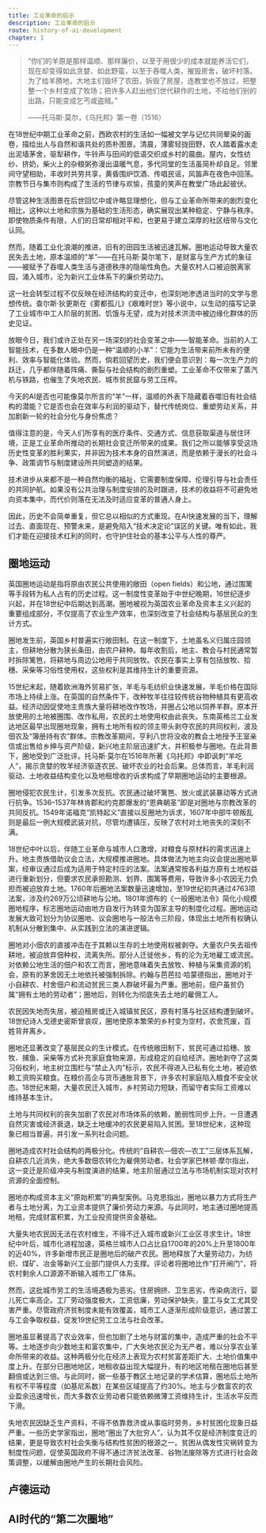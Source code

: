 ```yaml
---
title: 工业革命的启示
description: 工业革命的启示
route: history-of-ai-development
chapter: 1
---
```


> “你们的羊原是那样温顺、那样廉价，以至于用很少的成本就能养活它们，现在却变得如此贪婪、如此野蛮，以至于吞噬人类，摧毁房舍，破坏村落。为了给羊腾地，大地主们毁坏了农田，拆毁了房屋，连教堂也不放过，把整整一个乡村变成了牧场；把许多人赶出他们世代耕作的土地，不给他们别的出路，只能变成乞丐或盗贼。”
>
> ——托马斯·莫尔，《乌托邦》第一卷（1516）

在18世纪中期工业革命之前，西欧农村的生活如一幅被文学与记忆共同晕染的画卷，描绘出人与自然和谐共处的质朴图景。清晨，薄雾轻拢田野，农人踏着露水走出泥墙茅舍，驱犁耕作，牛铃声与田间的低语交织成乡村的晨曲。屋内，女性纺纱、挤奶，柴火上的杂粮粥弥漫出温暖气息，多代同堂的生活虽简朴却自足。邻里间守望相助，丰收时共劳共享，黄昏围炉饮酒、传唱民谣，风笛声在夜色中回荡。宗教节日与集市则构成了生活的节律与欢愉，孩童的笑声在教堂广场此起彼伏。

尽管这种生活图景在后世回忆中或许略显理想化，但与工业革命所带来的剧烈变化相比，这种以土地和宗族为基础的生活形态，确实展现出某种稳定、宁静与秩序。即使物质条件有限，人们的日常却相对平和，也更易于建立深厚的社区纽带与文化认同。

然而，随着工业化浪潮的推进，旧有的田园生活被迅速瓦解。圈地运动导致大量农民失去土地，原本温顺的“羊”——在托马斯·莫尔笔下，是财富与生产方式的象征——被赋予了吞噬人类生活与道德秩序的隐喻性角色。大量农村人口被迫脱离家园，涌入城市，沦为新兴工业体系下的廉价劳动力。

这一社会转型过程不仅反映在经济结构的变迁中，也深刻地渗透进当时的文学与思想传统。查尔斯·狄更斯在《雾都孤儿》《艰难时世》等小说中，以生动的描写记录了工业城市中工人阶层的贫困、饥饿与无望，成为对技术洪流中被边缘化群体的历史见证。

放眼今日，我们或许正处在另一场深刻的社会变革之中——智能革命。当前的人工智能技术，在多数人眼中仍是一种“温顺的小羊”：它能为生活带来前所未有的便利、效率与智能化体验。然而，倘若回望历史，我们便会意识到：每一次生产力的跃迁，几乎都伴随着阵痛、撕裂与社会结构的剧烈重塑。工业革命不仅带来了蒸汽机与铁路，也催生了失地农民、城市贫民窟与劳工压榨。

今天的AI是否也可能像莫尔所言的“羊”一样，温顺的外表下隐藏着吞噬旧有社会结构的潜能？它是否也会在效率与利润的驱动下，替代传统岗位、重塑劳动关系，并加剧新一轮的社会分化与身份焦虑？

值得注意的是，今天人们所享有的医疗条件、交通方式、信息获取渠道与居住环境，正是工业革命所推动的长期社会变迁所带来的成果。我们之所以能够享受这场历史性变革的胜利果实，并非因为技术本身的自然演进，而是依赖于漫长的社会斗争、政策调节与制度建设所共同塑造的结果。

技术进步从来都不是一种自然均衡的福祉，它需要制度保障、伦理引导与社会责任的共同护航。如果没有公共治理与制度安排的及时跟进，技术的收益将不可避免地向资本集中，而代价则落在无法及时适应变革的普通人身上。

因此，历史不会简单重复，但它总以相似的方式重现。在AI快速发展的当下，理解过去、直面现在、预警未来，是避免陷入“技术决定论”误区的关键。唯有如此，我们才能在迎接技术红利的同时，也守护住社会的基本公平与人性的尊严。

## 圈地运动

英国圈地运动是指将原由农民公共使用的敞田（open fields）和公地，通过围篱等手段转为私人占有的历史过程。这一制度性变革始于中世纪晚期，16世纪逐步兴起，并在18世纪中后期达到高潮。圈地被视为英国农业革命及资本主义兴起的重要组成部分，不仅提高了农业生产效率，也深刻改变了社会结构与基层民众的生计方式。

圈地发生前，英国乡村普遍实行敞田制。在这一制度下，土地虽名义归属庄园领主，但耕地分散为狭长条田，由农户耕种。每年收割后，地主、教会与村民通常暂时拆除篱笆，将耕地与周边公地用于共同放牧。农民在事实上享有包括放牧、拾穗、采柴等习俗性使用权，这些权利是其维持生计的重要资源。

15世纪末起，随着欧洲海外贸易扩张，羊毛与毛纺织业快速发展，羊毛价格在国际市场上持续上涨。在英国的自然条件下，改种牧羊往往较传统谷物种植具有更高收益。经济动因促使地主贵族大量将耕地改作牧场，并圈占公地以饲养羊群。原本开放使用的土地被圈围、改作私用，农民的土地使用权由此丧失。东南英格兰工业发达地区最早出现圈地现象，拥有土地所有权的领主带头剥夺农民的共同权利，波及佃农及“簿册持有农”群体。宗教改革期间，亨利八世将没收的教会土地授予王室亲信或出售给乡绅与资产阶级，新兴地主阶层迅速扩大，并积极参与圈地。在此背景下，圈地受到广泛批评。托马斯·莫尔在1516年所著《乌托邦》中即讽刺“羊吃人”，揭示贪婪的牧羊经济驱逐农民、破坏农业的社会后果。总体而言，羊毛利润驱动、土地收益结构变化以及地租增收的诉求构成了早期圈地运动的主要根源。

圈地侵犯农民生计，引发多次反抗。农民通过破坏篱笆、放火或武装暴动等方式进行抗争。1536–1537年林肯郡和约克郡爆发的“恩典朝圣”即是对圈地与宗教改革的共同反抗。1549年诺福克“凯特起义”直接以反圈地为诉求，1607年中部牛顿叛乱则是最后一例大规模武装对抗，尽管均遭镇压，反映了农村对土地丧失的深刻不满。

18世纪中叶以后，伴随工业革命与城市人口激增，对粮食与原材料的需求迅速上升。地主贵族借助议会立法，大规模推进圈地。具体做法为地主向议会提出圈地草案，经审议通过后成为适用于特定村庄的法案。法案通常按各利益方原有土地权益进行重新划分，但要求农民承担勘测、划界、围篱等费用，导致许多小农因无力负担而被迫放弃土地。1760年后圈地法案数量迅速增加，至19世纪初共通过4763项法案，涉及约269万公顷耕地与公地。1801年颁布的《一般圈地法令》简化小规模圈地程序，标志圈地运动由地方自发行为转变为国家主导的制度化过程。圈地运动发展大致可划分为协议圈地、议会圈地与一般法令三阶段，体现出土地所有权确认机制从分散到集中、从实践到立法的演进逻辑。

圈地对小佃农的直接冲击在于其赖以生存的土地使用权被剥夺。大量农户失去祖传耕地，被迫放弃佃种权，流离失所。部分人迁徙他乡，有的沦为无地雇工或流民。对依赖公地生活的佃户和农工而言，圈地意味着失去放牧、种植与采集资源的机会，原有的茅舍因无土地依托被强制拆除。约翰与芭芭拉·哈蒙德指出，圈地对于小自耕农、村舍佃户和流动贫民三类人群破坏最为严重。圈地前，佃户虽贫仍属“拥有土地的劳动者”；圈地后，则转化为彻底失去土地的雇佣工人。

农民因失地而失居，被迫租房或迁入城镇贫民区，原有村落与社区结构遭到破坏。18世纪诗人戈德史密斯曾哀叹，圈地使原本繁荣的乡村变为空村，农舍荒废，百姓背井离乡。

圈地还显著改变了基层民众的生计模式。在传统敞田制下，贫民可通过拾穗、放牧、捕鱼、采柴等方式补充家庭食物来源，形成稳定的自给经济。圈地剥夺了这类习俗权利，地主树立围栏与“禁止入内”标示，农民不得进入已私有化土地，被迫依赖工资购买粮食。在粮价高企与货币通胀背景下，许多农村家庭陷入粮食不安全状态。18世纪末期，大量农民迁入城市，乡村劳动力短缺，而留守者实际工资难以维持基本生计。

土地与共同权利的丧失加剧了农民对市场体系的依赖，脆弱性同步上升。一旦遭遇自然灾害或经济衰退，缺乏土地缓冲的农民更易陷入贫困。至18世纪末，这种现象已相当普遍，并引发一系列社会问题。

圈地造成农村社会结构的两极分化。传统的“自耕农—佃农—农工”三层体系瓦解，自耕农几近消失，绝大多数佃农转化为雇佣劳动者。社会学家巴林顿·摩尔指出，这一变迁是阶级冲突与制度演进的结果，地主阶层通过立法与市场机制实现对农村资源的全面控制。

圈地亦构成资本主义“原始积累”的典型案例。马克思指出，圈地以暴力方式将生产者与土地分离，为工业资本提供了廉价劳动力来源。与此同时，地主通过圈地提高地租，完成财富积累，为工业投资提供资金基础。

大量失地农民因无法在农村维生，不得不迁入城市或新兴工业区寻求生计。18世纪中叶后，城市化进程加速，英格兰城市人口占比自1700年的20%上升至1800年的近40%，许多新增市民正是圈地后的破产农民。圈地释放了大量劳动力，为纺织、煤矿、冶金等新兴工业部门提供人力支撑。评论者将圈地比作“打开闸门”，将农村剩余人口源源不断输入城市工厂体系。

然而，这批城市劳工的生活境遇极为恶劣。住房拥挤、卫生恶劣，传染病流行，婴儿死亡率高企。工厂劳动强度极大，工资低廉，劳动保护缺失，童工与女工尤其受害严重。尽管政府济贫制度未能有效覆盖，城市工人逐渐形成阶级意识，通过罢工与工会争取权益，促发19世纪劳工立法与社会改革。

圈地虽显著提高了农业效率，但也加剧了土地与财富的集中，造成严重的社会不平等。土地逐步向少数地主和富农集中，广大失地农民沦为无产者，难以分享农业革命所带来的收益。这种两极分化在经济上表现为农村贫富差距扩大、土地价值集中度上升。在部分已圈地地区，地租收益出现大幅提升，有的地区地租在圈地后甚至翻倍或达到三倍。与此同时，据一些基于教区土地记录的学术估算，圈地后土地所有权不平等程度（如基尼系数）在某些区域提高了约30%。地主与少数富农的农业盈余迅速增长，而大多数农业劳动者只能依赖微薄工资维持生计，生活水平反而下滑。

失地农民因缺乏生产资料，不得不依靠救济或从事临时劳务，乡村贫困化现象日益严重。一些历史学家指出，圈地“圈出了大批穷人”，认为其不仅是经济制度变迁的结果，更是导致农村社会失衡与结构性贫困的根源之一。贫困从偶发性灾祸转变为制度性问题，促使英国政府不得不通过济贫法改革、谷物法废除等方式进行社会政策调整，以缓解由圈地产生的长期社会风险。

## 卢德运动



## AI时代的“第二次圈地”
